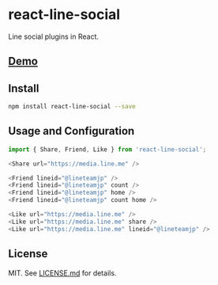 # react-line-social #

Line social plugins in React.

## [Demo][demo] ##

## Install ##

```sh
npm install react-line-social --save
```

## Usage and Configuration ##

```js
import { Share, Friend, Like } from 'react-line-social';

<Share url="https://media.line.me" />

<Friend lineid="@lineteamjp" />
<Friend lineid="@lineteamjp" count />
<Friend lineid="@lineteamjp" home />
<Friend lineid="@lineteamjp" count home />

<Like url="https://media.line.me" />
<Like url="https://media.line.me" share />
<Like url="https://media.line.me" lineid="@lineteamjp" />
```

## License ##

MIT. See [LICENSE.md](http://github.com/szchenghuang/react-line-social/blob/master/LICENSE.md) for details.

[demo]: https://szchenghuang.github.io/react-line-social/
